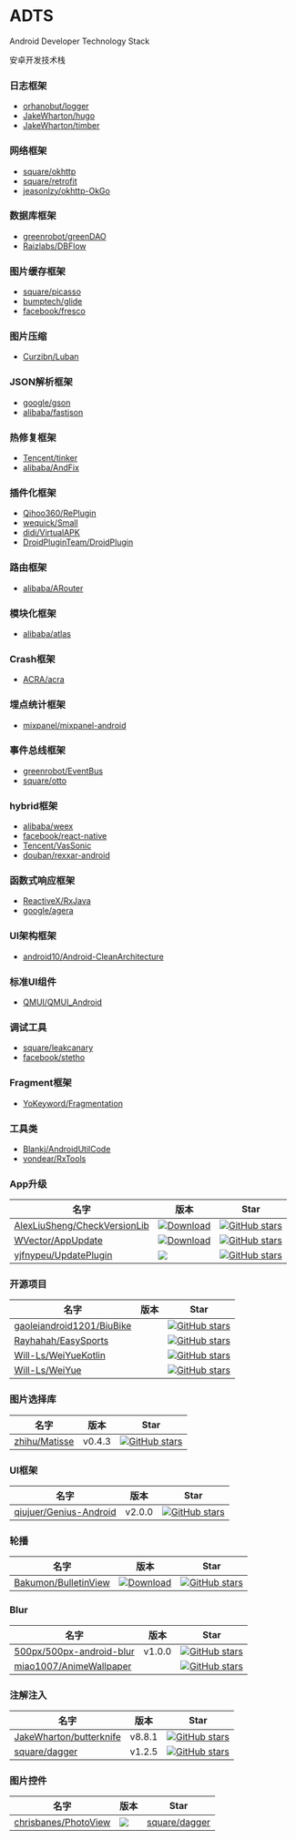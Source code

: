 # ADTS
Android Developer Technology Stack

安卓开发技术栈

### 日志框架
* [orhanobut/logger](https://github.com/orhanobut/logger)
* [JakeWharton/hugo](https://github.com/JakeWharton/hugo)
* [JakeWharton/timber](https://github.com/JakeWharton/timber)

### 网络框架
* [square/okhttp](https://github.com/square/okhttp)
* [square/retrofit](https://github.com/square/retrofit)
* [jeasonlzy/okhttp-OkGo](https://github.com/jeasonlzy/okhttp-OkGo)

### 数据库框架
* [greenrobot/greenDAO](https://github.com/greenrobot/greenDAO)
* [Raizlabs/DBFlow](https://github.com/Raizlabs/DBFlow)

### 图片缓存框架
* [square/picasso](https://github.com/square/picasso)
* [bumptech/glide](https://github.com/bumptech/glide)
* [facebook/fresco](https://github.com/facebook/fresco)

### 图片压缩
* [Curzibn/Luban](https://github.com/Curzibn/Luban)

### JSON解析框架
* [google/gson](https://github.com/google/gson)
* [alibaba/fastjson](https://github.com/alibaba/fastjson)

### 热修复框架
* [Tencent/tinker](https://github.com/Tencent/tinker)
* [alibaba/AndFix](https://github.com/alibaba/AndFix)

### 插件化框架
* [Qihoo360/RePlugin](https://github.com/Qihoo360/RePlugin)
* [wequick/Small](https://github.com/wequick/Small)
* [didi/VirtualAPK](https://github.com/didi/VirtualAPK)
* [DroidPluginTeam/DroidPlugin](https://github.com/DroidPluginTeam/DroidPlugin)

### 路由框架
* [alibaba/ARouter](https://github.com/alibaba/ARouter)

### 模块化框架
* [alibaba/atlas](https://github.com/alibaba/atlas)

### Crash框架
* [ACRA/acra](https://github.com/ACRA/acra)

### 埋点统计框架
* [mixpanel/mixpanel-android](https://github.com/mixpanel/mixpanel-android)

### 事件总线框架
* [greenrobot/EventBus](https://github.com/greenrobot/EventBus)
* [square/otto](https://github.com/square/otto)

### hybrid框架
* [alibaba/weex](https://github.com/alibaba/weex)
* [facebook/react-native](https://github.com/facebook/react-native)
* [Tencent/VasSonic](https://github.com/Tencent/VasSonic)
* [douban/rexxar-android](https://github.com/douban/rexxar-android)

### 函数式响应框架
* [ReactiveX/RxJava](https://github.com/ReactiveX/RxJava)
* [google/agera](https://github.com/google/agera)

### UI架构框架
* [android10/Android-CleanArchitecture](https://github.com/android10/Android-CleanArchitecture)

### 标准UI组件
* [QMUI/QMUI_Android](https://github.com/QMUI/QMUI_Android)

### 调试工具
* [square/leakcanary](https://github.com/square/leakcanary)
* [facebook/stetho](https://github.com/search?utf8=✓&q=stetho&type=)

### Fragment框架
* [YoKeyword/Fragmentation](https://github.com/YoKeyword/Fragmentation)

### 工具类
* [Blankj/AndroidUtilCode](https://github.com/Blankj/AndroidUtilCode)
* [vondear/RxTools](https://github.com/vondear/RxTools)

### App升级
|名字|版本|Star|
|--|--|--|
|[AlexLiuSheng/CheckVersionLib](https://github.com/AlexLiuSheng/CheckVersionLib)|[ ![Download](https://api.bintray.com/packages/zkxy/maven/VersionCheckLib/images/download.svg) ](https://bintray.com/zkxy/maven/VersionCheckLib/_latestVersion)|[![GitHub stars](https://img.shields.io/github/stars/AlexLiuSheng/CheckVersionLib.svg?style=plastic&label=Star) ](https://github.com/AlexLiuSheng/CheckVersionLib)|
|[WVector/AppUpdate](https://github.com/WVector/AppUpdate)|[![Download](https://api.bintray.com/packages/qianwen/maven/update-app/images/download.svg) ](https://bintray.com/qianwen/maven/update-app/_latestVersion)|[![GitHub stars](https://img.shields.io/github/stars/WVector/AppUpdate.svg?style=plastic&label=Star) ](https://github.com/WVector/AppUpdate)|
|[yjfnypeu/UpdatePlugin](https://github.com/yjfnypeu/UpdatePlugin)|[![](https://jitpack.io/v/yjfnypeu/UpdatePlugin.svg)](https://jitpack.io/#yjfnypeu/UpdatePlugin)|[![GitHub stars](https://img.shields.io/github/stars/yjfnypeu/UpdatePlugin.svg?style=plastic&label=Star) ](https://github.com/yjfnypeu/UpdatePlugin)|

### 开源项目
|名字|版本|Star|
|--|--|--|
|[gaoleiandroid1201/BiuBike](https://github.com/gaoleiandroid1201/BiuBike)||[![GitHub stars](https://img.shields.io/github/stars/gaoleiandroid1201/BiuBike.svg?style=plastic&label=Star) ](https://github.com/gaoleiandroid1201/BiuBike)|
|[Rayhahah/EasySports](https://github.com/Rayhahah/EasySports)||[![GitHub stars](https://img.shields.io/github/stars/Rayhahah/EasySports.svg?style=plastic&label=Star) ](https://github.com/Rayhahah/EasySports)|
|[Will-Ls/WeiYueKotlin](https://github.com/Will-Ls/WeiYueKotlin)||[![GitHub stars](https://img.shields.io/github/stars/Will-Ls/WeiYueKotlin.svg?style=plastic&label=Star) ](https://github.com/Will-Ls/WeiYueKotlin)|
|[Will-Ls/WeiYue](https://github.com/Will-Ls/WeiYue)||[![GitHub stars](https://img.shields.io/github/stars/Will-Ls/WeiYue.svg?style=plastic&label=Star) ](https://github.com/Will-Ls/WeiYue)|

### 图片选择库
|名字|版本|Star|
|--|--|--|
|[zhihu/Matisse](https://github.com/zhihu/Matisse)|v0.4.3|[![GitHub stars](https://img.shields.io/github/stars/zhihu/Matisse.svg?style=plastic&label=Star) ](https://github.com/zhihu/Matisse)|

### UI框架
|名字|版本|Star|
|--|--|--|
|[qiujuer/Genius-Android](https://github.com/qiujuer/Genius-Android)|v2.0.0|[![GitHub stars](https://img.shields.io/github/stars/qiujuer/Genius-Android.svg?style=plastic&label=Star) ](https://github.com/qiujuer/Genius-Android)|

### 轮播
|名字|版本|Star|
|--|--|--|
|[Bakumon/BulletinView](https://github.com/Bakumon/BulletinView)|[ ![Download](https://api.bintray.com/packages/bakumon/maven/bulletinview/images/download.svg) ](https://bintray.com/bakumon/maven/bulletinview/_latestVersion)|[![GitHub stars](https://img.shields.io/github/stars/Bakumon/BulletinView.svg?style=plastic&label=Star) ](https://github.com/Bakumon/BulletinView)|

### Blur
|名字|版本|Star|
|--|--|--|
|[500px/500px-android-blur](https://github.com/500px/500px-android-blur)|v1.0.0|[![GitHub stars](https://img.shields.io/github/stars/500px/500px-android-blur.svg?style=plastic&label=Star) ](https://github.com/500px/500px-android-blur)|
|[miao1007/AnimeWallpaper](https://github.com/miao1007/AnimeWallpaper)||[![GitHub stars](https://img.shields.io/github/stars/miao1007/AnimeWallpaper.svg?style=plastic&label=Star) ](https://github.com/miao1007/AnimeWallpaper)|

### 注解注入
|名字|版本|Star|
|--|--|--|
|[JakeWharton/butterknife](https://github.com/JakeWharton/butterknife)|v8.8.1|[![GitHub stars](https://img.shields.io/github/stars/JakeWharton/butterknife.svg?style=plastic&label=Star) ](https://github.com/JakeWharton/butterknife)|
|[square/dagger](https://github.com/square/dagger)|v1.2.5|[![GitHub stars](https://img.shields.io/github/stars/square/dagger.svg?style=plastic&label=Star) ](https://github.com/square/dagger)|

### 图片控件
|名字|版本|Star|
|--|--|--|
|[chrisbanes/PhotoView](https://github.com/chrisbanes/PhotoView)|[![](https://jitpack.io/v/chrisbanes/PhotoView.svg)](https://jitpack.io/#chrisbanes/PhotoView)|[square/dagger](https://github.com/square/dagger)|v1.2.5|[![GitHub stars](https://img.shields.io/github/stars/chrisbanes/PhotoView.svg?style=plastic&label=Star) ](https://github.com/chrisbanes/PhotoView)|
